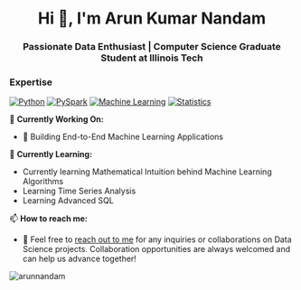 <h1 align="center">Hi 👋, I'm Arun Kumar Nandam</h1>
<h3 align="center">Passionate Data Enthusiast | Computer Science Graduate Student at Illinois Tech</h3>

### Expertise
[![Python](https://img.shields.io/badge/Python-Expert-blue)](https://www.python.org/) 
[![PySpark](https://img.shields.io/badge/PySpark-Expert-orange)](https://spark.apache.org/docs/latest/api/python/index.html) 
[![Machine Learning](https://img.shields.io/badge/Machine%20Learning-Expert-green)](https://scikit-learn.org/stable/) 
[![Statistics](https://img.shields.io/badge/Statistics-Expert-yellow)](https://en.wikipedia.org/wiki/Statistics)


🔭 **Currently Working On:** 
- 🔭 Building End-to-End Machine Learning Applications

🌱 **Currently Learning:** 
- Currently learning Mathematical Intuition behind Machine Learning Algorithms
- Learning Time Series Analysis
- Learning Advanced SQL

📫 **How to reach me:** 
- 👀 Feel free to [reach out to me](mailto:abc@gmail.com) for any inquiries or collaborations on Data Science projects. Collaboration opportunities are always welcomed and can help us advance together!


<p align="left"> <img src="https://komarev.com/ghpvc/?username=arunnandam&label=Profile%20views&color=0e75b6&style=flat" alt="arunnandam" /> </p>
<!---
- 🔭 I’m currently working on [Obesity Risk Prediction](https://github.com/arunnandam/Obesity-Risk-Prediction)

- 🌱 I’m currently doing **End to End Machine Learning Projects**

- 👨‍💻 All of my projects are available at [https://github.com/arunnandam](https://github.com/arunnandam)

- 📫 How to reach me **aknandam30@gmail.com**

<h3 align="left">Connect with me:</h3>
<p align="left">
<a href="https://linkedin.com/in/arunkumar-nandam" target="blank"><img align="center" src="https://raw.githubusercontent.com/rahuldkjain/github-profile-readme-generator/master/src/images/icons/Social/linked-in-alt.svg" alt="arunkumar-nandam" height="30" width="40" /></a>
</p>

<h3 align="left">Languages and Tools:</h3>
<p align="left"> <a href="https://azure.microsoft.com/en-in/" target="_blank" rel="noreferrer"> <img src="https://www.vectorlogo.zone/logos/microsoft_azure/microsoft_azure-icon.svg" alt="azure" width="40" height="40"/> </a> <a href="https://flask.palletsprojects.com/" target="_blank" rel="noreferrer"> <img src="https://www.vectorlogo.zone/logos/pocoo_flask/pocoo_flask-icon.svg" alt="flask" width="40" height="40"/> </a> <a href="https://git-scm.com/" target="_blank" rel="noreferrer"> <img src="https://www.vectorlogo.zone/logos/git-scm/git-scm-icon.svg" alt="git" width="40" height="40"/> </a> <a href="https://www.linux.org/" target="_blank" rel="noreferrer"> <img src="https://raw.githubusercontent.com/devicons/devicon/master/icons/linux/linux-original.svg" alt="linux" width="40" height="40"/> </a> <a href="https://www.mysql.com/" target="_blank" rel="noreferrer"> <img src="https://raw.githubusercontent.com/devicons/devicon/master/icons/mysql/mysql-original-wordmark.svg" alt="mysql" width="40" height="40"/> </a> <a href="https://pandas.pydata.org/" target="_blank" rel="noreferrer"> <img src="https://raw.githubusercontent.com/devicons/devicon/2ae2a900d2f041da66e950e4d48052658d850630/icons/pandas/pandas-original.svg" alt="pandas" width="40" height="40"/> </a> <a href="https://www.postgresql.org" target="_blank" rel="noreferrer"> <img src="https://raw.githubusercontent.com/devicons/devicon/master/icons/postgresql/postgresql-original-wordmark.svg" alt="postgresql" width="40" height="40"/> </a> <a href="https://scikit-learn.org/" target="_blank" rel="noreferrer"> <img src="https://upload.wikimedia.org/wikipedia/commons/0/05/Scikit_learn_logo_small.svg" alt="scikit_learn" width="40" height="40"/> </a> <a href="https://seaborn.pydata.org/" target="_blank" rel="noreferrer"> <img src="https://seaborn.pydata.org/_images/logo-mark-lightbg.svg" alt="seaborn" width="40" height="40"/> </a> </p>

<p><img align="center" src="https://github-readme-stats.vercel.app/api/top-langs?username=arunnandam&show_icons=true&locale=en&layout=compact" alt="arunnandam" /></p>

<p><img align="center" src="https://github-readme-streak-stats.herokuapp.com/?user=arunnandam&" alt="arunnandam" /></p>

--->
<!---
ArunNandam/ArunNandam is a ✨ special ✨ repository because its `README.md` (this file) appears on your GitHub profile.
You can click the Preview link to take a look at your changes.
--->
